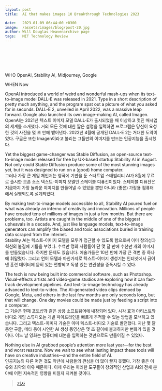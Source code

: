 ```yaml
---
layout: post
title:  AI that makes images 10 Breakthrough Technologies 2023

date:   2023-01-09 06:44:00 +0300
image:  /assets/images/blog/post-20.jpg
author: Will Douglas Heavenarchive page
tags:   MIT Technology Review
---
```

<br><br><br><br>

WHO
OpenAI, Stability AI, Midjourney, Google

WHEN
Now

OpenAI introduced a world of weird and wonderful mash-ups when its text-to-image model DALL-E was released in 2021. Type in a short description of pretty much anything, and the program spat out a picture of what you asked for in seconds. DALL-E 2, unveiled in April 2022, was a massive leap forward. Google also launched its own image-making AI, called Imagen. 
<br>
OpenAI는 2021년 텍스트 이미지 모델 DALL-E가 출시되었을 때 이상하고 멋진 매시업의 세계를 소개했다. 거의 모든 것에 대한 짧은 설명을 입력하면 프로그램은 당신이 요청한 것의 사진을 몇 초 만에 뱉어낸다. 2022년 4월에 공개된 DALL-E 2는 거대한 도약이었다. 구글은 또한 Imagen이라고 불리는 그들만의 이미지를 만드는 인공지능을 출시했다.

Yet the biggest game-changer was Stable Diffusion, an open-source text-to-image model released for free by UK-based startup Stability AI in August. Not only could Stable Diffusion produce some of the most stunning images yet, but it was designed to run on a (good) home computer.
<br>
그러나 가장 큰 게임 체인저는 영국에 기반을 둔 스타트업 스태빌리티 AI가 8월에 무료로 출시한 오픈 소스 텍스트-이미지 모델인 스테이블 디퓨전이었다. 스테이블 디퓨전은 지금까지 가장 놀라운 이미지를 만들어낼 수 있었을 뿐만 아니라 (좋은) 가정용 컴퓨터에서 실행되도록 설계되었다.

By making text-to-image models accessible to all, Stability AI poured fuel on what was already an inferno of creativity and innovation. Millions of people have created tens of millions of images in just a few months. But there are problems, too. Artists are caught in the middle of one of the biggest upheavals in a decade. And, just like language models, text-to-image generators can amplify the biased and toxic associations buried in training data scraped from the internet.
<br>
Stability AI는 텍스트-이미지 모델을 모두가 접근할 수 있도록 함으로써 이미 창의성과 혁신의 불길에 기름을 부었다. 수백만 명의 사람들이 단 몇 달 만에 수천만 개의 이미지를 만들었습니다. 하지만 문제도 있습니다. 예술가들은 10년 만에 가장 큰 격변 중 하나에 휘말렸다. 그리고 언어 모델과 마찬가지로 텍스트-이미지 생성기는 인터넷에서 긁어낸 훈련 데이터에 묻혀 있는 편향되고 독성 있는 연관성을 증폭시킬 수 있다.

The tech is now being built into commercial software, such as Photoshop. Visual-effects artists and video-game studios are exploring how it can fast-track development pipelines. And text-to-image technology has already advanced to text-to-video. The AI-generated video clips demoed by Google, Meta, and others in the last few months are only seconds long, but that will change. One day movies could be made just by feeding a script into a computer.
<br>
그 기술은 현재 포토샵과 같은 상용 소프트웨어에 내장되어 있다. 시각 효과 아티스트와 비디오 게임 스튜디오는 개발 파이프라인을 빠르게 추적할 수 있는 방법을 모색하고 있습니다. 그리고 텍스트-이미지 기술은 이미 텍스트-비디오 기술로 발전했다. 지난 몇 달 동안 구글, 메타 등이 시연한 AI 생성 동영상은 몇 초 길이에 불과하지만 변화가 있을 것이다. 어느 날 영화는 컴퓨터에 대본을 입력하는 것만으로도 만들어질 수 있었다.

Nothing else in AI grabbed people’s attention more last year—for the best and worst reasons. Now we wait to see what lasting impact these tools will have on creative industries—and the entire field of AI.
<br>
인공지능의 다른 어떤 것도 작년에 사람들의 관심을 더 많이 끌지 못했다. 가장 좋은 이유와 최악의 이유 때문이다. 이제 우리는 이러한 도구들이 창의적인 산업과 AI의 전체 분야에 어떤 지속적인 영향을 미칠지 지켜볼 것이다.

> <a href="https://www.technologyreview.com/2023/01/09/1064864/image-making-ai-10-breakthrough-technologies-2023/">기사</a>

